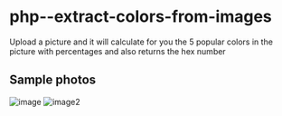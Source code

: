 # php--extract-colors-from-images
Upload a picture and it will calculate for you the 5 popular colors in the picture with percentages and also returns the hex number

## Sample photos

![image](https://user-images.githubusercontent.com/88317294/210971687-689c19b6-b108-4156-8267-d1dadb412b4b.png)
![image2](https://user-images.githubusercontent.com/88317294/210971743-72e675ff-003e-4a1d-8c9b-edb253568835.png)
